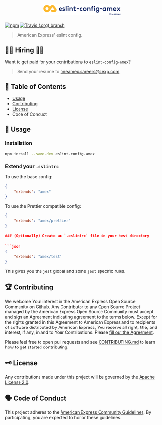 <h1 align="center">
  <img src='https://github.com/americanexpress/eslint-config-amex/raw/master/eslint-config-amex.png' alt="Eslint Config Amex - One Amex" width='50%'/>
</h1>

[![npm](https://img.shields.io/npm/v/eslint-config-amex)](https://www.npmjs.com/package/eslint-config-amex)
[![Travis (.org) branch](https://img.shields.io/travis/americanexpress/eslint-config-amex/master)](https://travis-ci.org/americanexpress/eslint-config-amex)

> American Express' eslint config.

## 👩‍💻 Hiring 👨‍💻

Want to get paid for your contributions to `eslint-config-amex`?
> Send your resume to oneamex.careers@aexp.com

## 📖 Table of Contents

* [Usage](#-usage)
* [Contributing](#-contributing)
* [License](#-license)
* [Code of Conduct](#-code-of-conduct)

## 🤹‍ Usage

### Installation

```bash
npm install --save-dev eslint-config-amex
```

### Extend your `.eslintrc`

To use the base config:

```json
{
    "extends": "amex"
}
```

To use the Prettier compatible config:

```json
{
    "extends": "amex/prettier"
}

### (Optionally) Create an `.eslintrc` file in your test directory

```json
{
    "extends": "amex/test"
}
```

This gives you the `jest` global and some `jest` specific rules.

## 🏆 Contributing

We welcome Your interest in the American Express Open Source Community on Github.
Any Contributor to any Open Source Project managed by the American Express Open
Source Community must accept and sign an Agreement indicating agreement to the
terms below. Except for the rights granted in this Agreement to American Express
and to recipients of software distributed by American Express, You reserve all
right, title, and interest, if any, in and to Your Contributions. Please [fill
out the Agreement](https://cla-assistant.io/americanexpress/eslint-config-amex).

Please feel free to open pull requests and see [CONTRIBUTING.md](./CONTRIBUTING.md) to learn how to get started contributing.

## 🗝️ License

Any contributions made under this project will be governed by the [Apache License 2.0](./LICENSE.txt).

## 🗣️ Code of Conduct

This project adheres to the [American Express Community Guidelines](./CODE_OF_CONDUCT.md).
By participating, you are expected to honor these guidelines.
